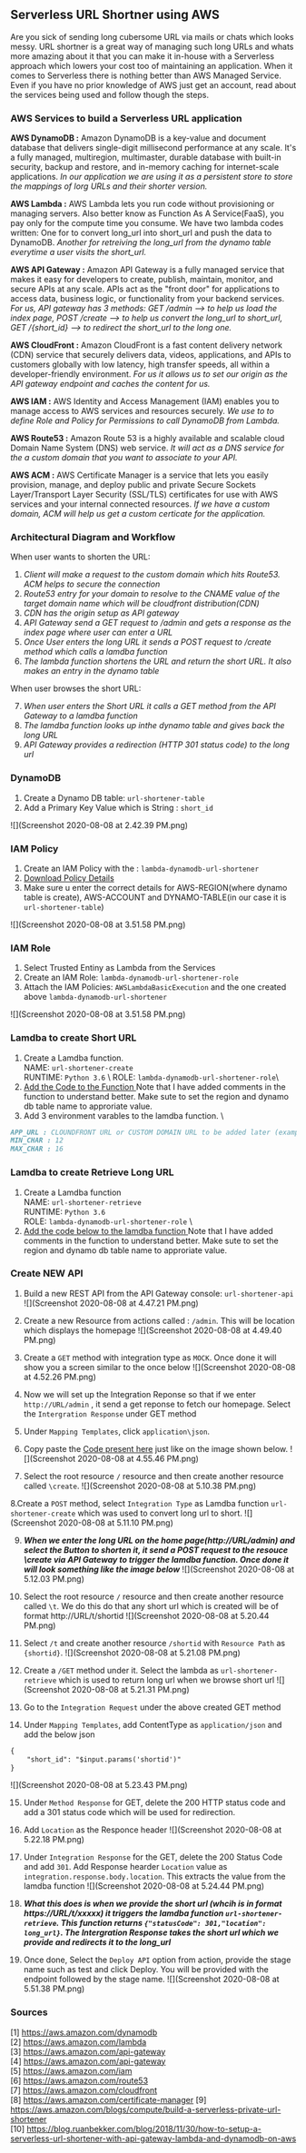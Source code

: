 ## Serverless URL Shortner using AWS

Are you sick of sending long cubersome URL via mails or chats which looks messy. URL shortner is a great way of managing such long URLs and whats more amazing about it that you can make it in-house with a Serverless approach which lowers your cost too of maintaining an application. When it comes to Serverless there is nothing better than AWS Managed Service. Even if you have no prior knowledge of AWS just get an account, read about the services being used and follow though the steps.

### AWS Services to build a Serverless URL application

**AWS DynamoDB :**  Amazon DynamoDB is a key-value and document database that delivers single-digit millisecond performance at any scale. It's a fully managed, multiregion, multimaster, durable database with built-in security, backup and restore, and in-memory caching for internet-scale applications. _In our application we are using it as a persistent store to store the mappings of lorg URLs and their shorter version._

**AWS Lambda :** AWS Lambda lets you run code without provisioning or managing servers. Also better know as Function As A Service(FaaS), you pay only for the compute time you consume. We have two lambda codes written: One for to convert long_url into short_url and push the data to DynamoDB. _Another for retreiving the long_url from the dynamo table everytime a user visits the short_url._

**AWS API Gateway :** Amazon API Gateway is a fully managed service that makes it easy for developers to create, publish, maintain, monitor, and secure APIs at any scale. APIs act as the "front door" for applications to access data, business logic, or functionality from your backend services. _For us, API gateway has 3 methods: GET /admin --> to help us load the index page, POST /create --> to help us convert the long_url to short_url, GET /{short_id}
 --> to redirect the short_url to the long one._
 
**AWS CloudFront :** Amazon CloudFront is a fast content delivery network (CDN) service that securely delivers data, videos, applications, and APIs to customers globally with low latency, high transfer speeds, all within a developer-friendly environment. _For us it allows us to set our origin as the API gateway endpoint and caches the content for us._
 
**AWS IAM :** AWS Identity and Access Management (IAM) enables you to manage access to AWS services and resources securely. _We use to to define Role and Policy for Permissions to call DynamoDB from Lambda._

**AWS Route53 :** Amazon Route 53 is a highly available and scalable cloud Domain Name System (DNS) web service. _It will act as a DNS service for the a custom domain that you want to associate to your API._

**AWS ACM :** AWS Certificate Manager is a service that lets you easily provision, manage, and deploy public and private Secure Sockets Layer/Transport Layer Security (SSL/TLS) certificates for use with AWS services and your internal connected resources. _If we have a custom domain, ACM will help us get a custom certicate for the application._

### Architectural Diagram and Workflow

When user wants to shorten the URL:

1. _Client will make a request to the custom domain which hits Route53. ACM helps to secure the connection_          
2. _Route53 entry for your domain to resolve to the CNAME value of the target domain name which will be cloudfront distribution(CDN)_  
3. _CDN has the origin setup as API gateway_  
4. _API Gateway send a GET request to /admin and gets a response as the index page where user can enter a URL_      
5. _Once User enters the long URL it sends a POST request to /create method which calls a lamdba function_  
6. _The lambda function shortens the URL and return the short URL. It also makes an entry in the dynamo table_  

When user browses the short URL:

7. _When user enters the Short URL it calls a GET method from the API Gateway to a lamdba function_    
8. _The lamdba function looks up inthe dynamo table and gives back the long URL_ 
9. _API Gateway provides a redirection (HTTP 301 status code) to the long url_   

### DynamoDB

1. Create a Dynamo DB table: `url-shortener-table`
2. Add a Primary Key Value which is String : `short_id`

![](Screenshot 2020-08-08 at 2.42.39 PM.png)

### IAM Policy

1. Create an IAM Policy with the : `lambda-dynamodb-url-shortener`
2. [Download Policy Details](https://github.com/jeeri2204/Serverless-URL-Shortner/blob/gh-pages/lambda-dynamodb-url-shortener)
3. Make sure u enter the correct details for AWS-REGION(where dynamo table is create), AWS-ACCOUNT and DYNAMO-TABLE(in our case it is `url-shortener-table`)

![](Screenshot 2020-08-08 at 3.51.58 PM.png)

### IAM Role

1. Select Trusted Entiny as Lambda from the Services
2. Create an IAM Role: `lambda-dynamodb-url-shortener-role`
3. Attach the IAM Policies: `AWSLambdaBasicExecution` and the one created above `lambda-dynamodb-url-shortener`

![](Screenshot 2020-08-08 at 3.51.58 PM.png)

### Lamdba to create Short URL

1. Create a Lamdba function.  
NAME: `url-shortener-create` \
RUNTIME: `Python 3.6` \ 
ROLE: `lambda-dynamodb-url-shortener-role`\
2. [Add the Code to the Function ](https://github.com/jeeri2204/Serverless-URL-Shortner/blob/gh-pages/url-shortener-create)
Note that I have added comments in the function to understand better. Make sute to set the region and dynamo db table name to approriate value. 
3. Add 3 environment varables to the lamdba function. \
```markdown
APP_URL : CLOUNDFRONT URL or CUSTOM DOMAIN URL to be added later (example : https://d24bkyagqs44nj.cloudfront.net/t/ ) 
MIN_CHAR : 12 
MAX_CHAR : 16 
```

### Lamdba to create Retrieve Long URL

1. Create a Lamdba function    
NAME: `url-shortener-retrieve` \
RUNTIME: `Python 3.6` \
ROLE: `lambda-dynamodb-url-shortener-role` \
2. [Add the code below to the lamdba function ](https://github.com/jeeri2204/Serverless-URL-Shortner/blob/gh-pages/url-shortener-retrieve)
Note that I have added comments in the function to understand better. Make sute to set the region and dynamo db table name to approriate value. 

### Create NEW API

1. Build a new REST API from the API Gateway console: `url-shortener-api`
![](Screenshot 2020-08-08 at 4.47.21 PM.png)

2. Create a new Resource from actions called : `/admin`. This will be location which displays the homepage
![](Screenshot 2020-08-08 at 4.49.40 PM.png)

3. Create a `GET` method with integration type as `MOCK`.  Once done it will show you a screen similar to the once below
![](Screenshot 2020-08-08 at 4.52.26 PM.png)

4. Now we will set up the Integration Reponse so that if we enter `http://URL/admin` , it send a get reponse to fetch our homepage. Select the `Intergration Response` under GET method
5. Under `Mapping Templates`,  click `application\json`.
6. Copy paste the [Code present here](https://github.com/jeeri2204/Serverless-URL-Shortner/blob/gh-pages/adminfile) just like on the image shown below.
![](Screenshot 2020-08-08 at 4.55.46 PM.png)

7. Select the root resource `/` resource and then create another resource called `\create`. 
![](Screenshot 2020-08-08 at 5.10.38 PM.png)

8.Create a `POST` method,  select `Integration Type` as Lamdba function `url-shortener-create` which was used to convert long url to short.
![](Screenshot 2020-08-08 at 5.11.10 PM.png)

9. ***When we enter the long URL on the home page(http://URL/admin) and select the Button to shorten it,  it send a POST request to the resouce \create via API Gateway to trigger the lamdba function. Once done it will look something like the image below***
![](Screenshot 2020-08-08 at 5.12.03 PM.png)

10. Select the root resource `/` resource and then create another resource called `\t`. We do this do that any short url which is created will be of format http://URL/t/shortid
![](Screenshot 2020-08-08 at 5.20.44 PM.png)

11. Select `/t` and create another resource `/shortid` with `Resource Path` as `{shortid}`.
![](Screenshot 2020-08-08 at 5.21.08 PM.png)

12. Create a `/GET` method under it. Select the lambda as `url-shortener-retrieve` which is used to return long url when we browse short url
![](Screenshot 2020-08-08 at 5.21.31 PM.png)

13. Go to the `Integration Request` under the above created GET method 
14. Under `Mapping Templates`, add ContentType as `application/json` and add the below json
```markdown
{
    "short_id": "$input.params('shortid')"
}
```
![](Screenshot 2020-08-08 at 5.23.43 PM.png)

15. Under `Method Response` for GET, delete the 200 HTTP status code and add a 301 status code which will be used for redirection.
16. Add `Location` as the Responce header
![](Screenshot 2020-08-08 at 5.22.18 PM.png)

17. Under `Integration Response` for the GET, delete the 200 Status Code and add `301`.  Add Response hearder `Location` value as `integration.response.body.location`. This extracts the value from the lamdba function
![](Screenshot 2020-08-08 at 5.24.44 PM.png)

18. ***What this does is when we provide the short url (whcih is in format https://URL/t/xxxxx) it triggers the lamdba function `url-shortener-retrieve`. This function returns `{"statusCode": 301,"location": long_url}`.  The Intergration Response takes the short url which we provide and redirects it to the long_url***

19. Once done, Select the `Deploy API` option from action, provide the stage name such as test and click Deploy. You will be provided with the endpoint followed by the stage name.
![](Screenshot 2020-08-08 at 5.51.38 PM.png)

### Sources 
[1] https://aws.amazon.com/dynamodb \
[2] https://aws.amazon.com/lambda \
[3] https://aws.amazon.com/api-gateway \
[4] https://aws.amazon.com/api-gateway \
[5] https://aws.amazon.com/iam \
[6] https://aws.amazon.com/route53 \
[7] https://aws.amazon.com/cloudfront \
[8] https://aws.amazon.com/certificate-manager 
[9] https://aws.amazon.com/blogs/compute/build-a-serverless-private-url-shortener \
[10] https://blog.ruanbekker.com/blog/2018/11/30/how-to-setup-a-serverless-url-shortener-with-api-gateway-lambda-and-dynamodb-on-aws 
